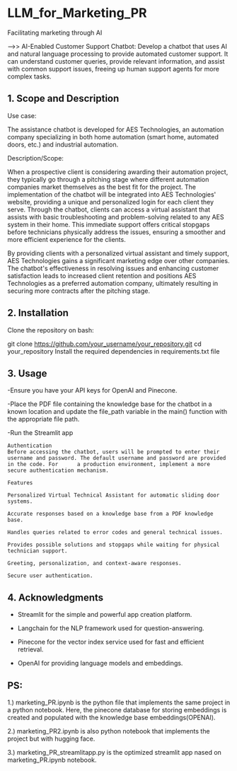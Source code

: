 # LLM_for_Marketing_PR
Facilitating marketing through AI

-->>  AI-Enabled Customer Support Chatbot: Develop a chatbot that uses AI and natural language processing to provide automated customer support. It can understand customer queries, provide relevant information, and assist with common support issues, freeing up human support agents for more complex tasks.

## 1. Scope and Description
Use case:

The assistance chatbot is developed for AES Technologies, an automation company specializing in both home automation (smart home, automated doors, etc.) and industrial automation.

Description/Scope:

When a prospective client is considering awarding their automation project, they typically go through a pitching stage where different automation companies market themselves as the best fit for the project. The implementation of the chatbot will be integrated into AES Technologies' website, providing a unique and personalized login for each client they serve.
Through the chatbot, clients can access a virtual assistant that assists with basic troubleshooting and problem-solving related to any AES system in their home. This immediate support offers critical stopgaps before technicians physically address the issues, ensuring a smoother and more efficient experience for the clients.

By providing clients with a personalized virtual assistant and timely support, AES Technologies gains a significant marketing edge over other companies. The chatbot's effectiveness in resolving issues and enhancing customer satisfaction leads to increased client retention and positions AES Technologies as a preferred automation company, ultimately resulting in securing more contracts after the pitching stage.


## 2. Installation

  Clone the repository on bash:
  
  git clone https://github.com/your_username/your_repository.git
  cd your_repository
  Install the required dependencies in requirements.txt file

## 3. Usage

-Ensure you have your API keys for OpenAI and Pinecone.

-Place the PDF file containing the knowledge base for the chatbot in a known location and update the file_path variable in the main() function with the appropriate file path.

-Run the Streamlit app

    Authentication
    Before accessing the chatbot, users will be prompted to enter their username and password. The default username and password are provided in the code. For      a production environment, implement a more secure authentication mechanism.
    
    Features
    
    Personalized Virtual Technical Assistant for automatic sliding door systems.
    
    Accurate responses based on a knowledge base from a PDF knowledge base.
    
    Handles queries related to error codes and general technical issues.
    
    Provides possible solutions and stopgaps while waiting for physical technician support.
    
    Greeting, personalization, and context-aware responses.
    
    Secure user authentication.
    
## 4. Acknowledgments

- Streamlit for the simple and powerful app creation platform.

- Langchain for the NLP framework used for question-answering.

- Pinecone for the vector index service used for fast and efficient retrieval.

- OpenAI for providing language models and embeddings.

## **PS:**

1.) marketing_PR.ipynb is the python file that implements the same project in a python notebook. Here, the pinecone database for storing embeddings is created and populated with the knowledge base embeddings(OPENAI).

2.) marketing_PR2.ipynb is also python notebook that implements the project but with hugging face.

3.) marketing_PR_streamlitapp.py is the optimized streamlit app nased on marketing_PR.ipynb notebook.

